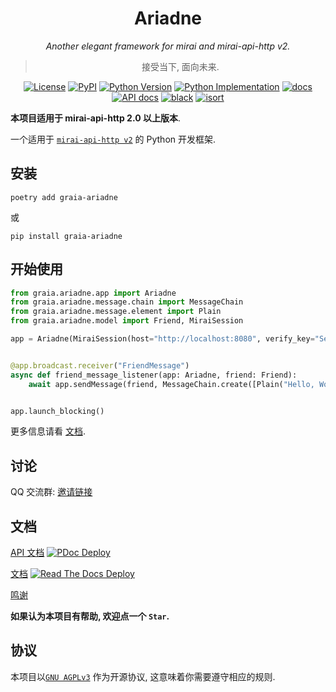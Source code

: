 <div align="center">

# Ariadne

_Another elegant framework for mirai and mirai-api-http v2._

> 接受当下, 面向未来.

</div>

<p align="center">
  <a href="https://github.com/GraiaProject/Ariadne/blob/master/LICENSE"><img alt="License" src="https://img.shields.io/github/license/GraiaProject/Ariadne"></a>
  <a href="https://pypi.org/project/graia-ariadne-dev"><img alt="PyPI" src="https://img.shields.io/pypi/v/graia-ariadne-dev" /></a>
  <a href="https://pypi.org/project/graia-ariadne-dev"><img alt="Python Version" src="https://img.shields.io/pypi/pyversions/graia-ariadne-dev" /></a>
  <a href="https://pypi.org/project/graia-ariadne-dev"><img alt="Python Implementation" src="https://img.shields.io/pypi/implementation/graia-ariadne-dev" /></a>
  <a href="https://graia.readthedocs.io/zh_CN/latest"><img alt="docs" src="https://img.shields.io/badge/文档-readthedocs-black" /></a>
  <a href="https://graiaproject.github.io/Ariadne/"><img alt="API docs" src="https://img.shields.io/badge/API_文档-GitHub_Pages-black"></a>
  <a href="https://github.com/psf/black"><img src="https://img.shields.io/badge/code%20style-black-000000.svg" alt="black" /></a>
  <a href="https://pycqa.github.io/isort/"><img src="https://img.shields.io/badge/%20imports-isort-%231674b1?style=flat&labelColor=ef8336" alt="isort"/></a>
</p>

**本项目适用于 mirai-api-http 2.0 以上版本**.

一个适用于 [`mirai-api-http v2`](https://github.com/project-mirai/mirai-api-http) 的 Python 开发框架.

## 安装

`poetry add graia-ariadne`

或

`pip install graia-ariadne`

## 开始使用

```python
from graia.ariadne.app import Ariadne
from graia.ariadne.message.chain import MessageChain
from graia.ariadne.message.element import Plain
from graia.ariadne.model import Friend, MiraiSession

app = Ariadne(MiraiSession(host="http://localhost:8080", verify_key="ServiceVerifyKey", account=123456789))


@app.broadcast.receiver("FriendMessage")
async def friend_message_listener(app: Ariadne, friend: Friend):
    await app.sendMessage(friend, MessageChain.create([Plain("Hello, World!")]))


app.launch_blocking()
```

更多信息请看 [文档](https://graia-dev.readthedocs.io/zh_CN/latest/).

## 讨论

QQ 交流群: [邀请链接](https://jq.qq.com/?_wv=1027&k=VXp6plBD)

## 文档

[API 文档](https://graiaproject.github.io/Ariadne/)
[![PDoc Deploy](https://img.shields.io/github/deployments/GraiaProject/Ariadne/github-pages)](https://graiaproject.github.io/Ariadne/)

[文档](https://graia-dev.readthedocs.io/zh_CN/latest/)
[![Read The Docs Deploy](https://readthedocs.org/projects/graia/badge/?version=latest)](https://graia.readthedocs.io/zh_CN/latest/)

[鸣谢](https://graia-dev.readthedocs.io/zh_CN/latest/appendix/credits)

**如果认为本项目有帮助, 欢迎点一个 `Star`.**

## 协议

本项目以[`GNU AGPLv3`](https://choosealicense.com/licenses/agpl-3.0/) 作为开源协议, 这意味着你需要遵守相应的规则.
